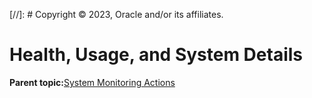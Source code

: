 [//]: # Copyright © 2023, Oracle and/or its affiliates.

# Health, Usage, and System Details

**Parent topic:**[System Monitoring Actions](../topics/cockpit-monitor.md)

